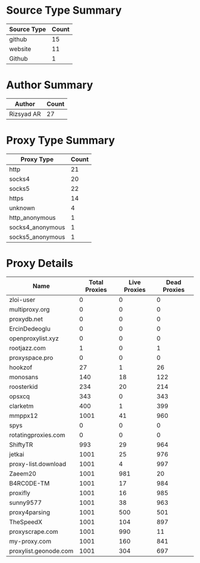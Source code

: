 # Source Type Summary

| Source Type | Count |
|-------------|-------|
| github | 15 |
| website | 11 |
| Github | 1 |


# Author Summary

| Author | Count |
|--------|-------|
| Rizsyad AR | 27 |


# Proxy Type Summary

| Proxy Type | Count |
|------------|-------|
| http | 21 |
| socks4 | 20 |
| socks5 | 22 |
| https | 14 |
| unknown | 4 |
| http_anonymous | 1 |
| socks4_anonymous | 1 |
| socks5_anonymous | 1 |


# Proxy Details

| Name | Total Proxies | Live Proxies | Dead Proxies |
|------|---------------|--------------|---------------|
| zloi-user | 0 | 0 | 0 |
| multiproxy.org | 0 | 0 | 0 |
| proxydb.net | 0 | 0 | 0 |
| ErcinDedeoglu | 0 | 0 | 0 |
| openproxylist.xyz | 0 | 0 | 0 |
| rootjazz.com | 1 | 0 | 1 |
| proxyspace.pro | 0 | 0 | 0 |
| hookzof | 27 | 1 | 26 |
| monosans | 140 | 18 | 122 |
| roosterkid | 234 | 20 | 214 |
| opsxcq | 343 | 0 | 343 |
| clarketm | 400 | 1 | 399 |
| mmppx12 | 1001 | 41 | 960 |
| spys | 0 | 0 | 0 |
| rotatingproxies.com | 0 | 0 | 0 |
| ShiftyTR | 993 | 29 | 964 |
| jetkai | 1001 | 25 | 976 |
| proxy-list.download | 1001 | 4 | 997 |
| Zaeem20 | 1001 | 981 | 20 |
| B4RC0DE-TM | 1001 | 17 | 984 |
| proxifly | 1001 | 16 | 985 |
| sunny9577 | 1001 | 38 | 963 |
| proxy4parsing | 1001 | 500 | 501 |
| TheSpeedX | 1001 | 104 | 897 |
| proxyscrape.com | 1001 | 990 | 11 |
| my-proxy.com | 1001 | 160 | 841 |
| proxylist.geonode.com | 1001 | 304 | 697 |
